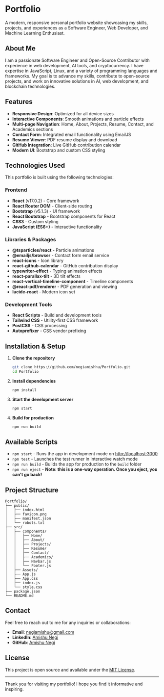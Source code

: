 # Portfolio

A modern, responsive personal portfolio website showcasing my skills, projects, and experiences as a Software Engineer, Web Developer, and Machine Learning Enthusiast.

## About Me

I am a passionate Software Engineer and Open-Source Contributor with experience in web development, AI tools, and cryptocurrency. I have expertise in JavaScript, Linux, and a variety of programming languages and frameworks. My goal is to advance my skills, contribute to open-source projects, and work on innovative solutions in AI, web development, and blockchain technologies.

## Features

- **Responsive Design**: Optimized for all device sizes
- **Interactive Components**: Smooth animations and particle effects
- **Multi-page Navigation**: Home, About, Projects, Resume, Contact, and Academics sections
- **Contact Form**: Integrated email functionality using EmailJS
- **Resume Viewer**: PDF resume display and download
- **GitHub Integration**: Live GitHub contribution calendar
- **Modern UI**: Bootstrap and custom CSS styling

## Technologies Used

This portfolio is built using the following technologies:

### Frontend
- **React** (v17.0.2) - Core framework
- **React Router DOM** - Client-side routing
- **Bootstrap** (v5.1.3) - UI framework
- **React Bootstrap** - Bootstrap components for React
- **CSS3** - Custom styling
- **JavaScript (ES6+)** - Interactive functionality

### Libraries & Packages
- **@tsparticles/react** - Particle animations
- **@emailjs/browser** - Contact form email service
- **react-icons** - Icon library
- **react-github-calendar** - GitHub contribution display
- **typewriter-effect** - Typing animation effects
- **react-parallax-tilt** - 3D tilt effects
- **react-vertical-timeline-component** - Timeline components
- **@react-pdf/renderer** - PDF generation and viewing
- **lucide-react** - Modern icon set

### Development Tools
- **React Scripts** - Build and development tools
- **Tailwind CSS** - Utility-first CSS framework
- **PostCSS** - CSS processing
- **Autoprefixer** - CSS vendor prefixing

## Installation & Setup

1. **Clone the repository**
   ```bash
   git clone https://github.com/negiamishhu/Portfolio.git
   cd Portfolio
   ```

2. **Install dependencies**
   ```bash
   npm install
   ```

3. **Start the development server**
   ```bash
   npm start
   ```

4. **Build for production**
   ```bash
   npm run build
   ```

## Available Scripts

- `npm start` - Runs the app in development mode on [http://localhost:3000](http://localhost:3000)
- `npm test` - Launches the test runner in interactive watch mode
- `npm run build` - Builds the app for production to the `build` folder
- `npm run eject` - **Note: this is a one-way operation. Once you eject, you can't go back!**

## Project Structure

```
Portfolio/
├── public/
│   ├── index.html
│   ├── favicon.png
│   ├── manifest.json
│   └── robots.txt
├── src/
│   ├── components/
│   │   ├── Home/
│   │   ├── About/
│   │   ├── Projects/
│   │   ├── Resume/
│   │   ├── Contact/
│   │   ├── Academics/
│   │   ├── Navbar.js
│   │   └── Footer.js
│   ├── Assets/
│   ├── App.js
│   ├── App.css
│   ├── index.js
│   └── style.css
├── package.json
└── README.md
```

## Contact

Feel free to reach out to me for any inquiries or collaborations:

- **Email**: [ negiamishu@gmail.com](mailto:negiamishu@gmail.com)
- **LinkedIn**: [ Amishu Negi](https://www.linkedin.com/in/amishunegi/)
- **GitHub**: [Amishu Negi](https://github.com/negiamishhu)

## License

This project is open source and available under the [MIT License](LICENSE).

---

Thank you for visiting my portfolio! I hope you find it informative and inspiring.
